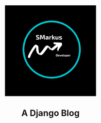 <p align="center">
  <img align='center' src="./assets/SMarkus.png" height="300">
</p>
<h1 align='center'> A Django Blog  </h1>
